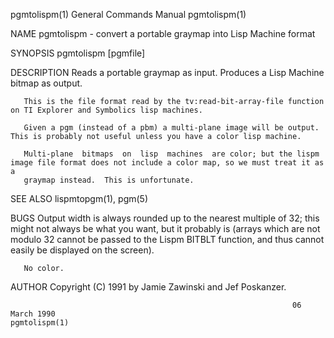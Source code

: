 pgmtolispm(1)                                                 General Commands Manual                                                pgmtolispm(1)

NAME
       pgmtolispm - convert a portable graymap into Lisp Machine format

SYNOPSIS
       pgmtolispm [pgmfile]

DESCRIPTION
       Reads a portable graymap as input.  Produces a Lisp Machine bitmap as output.

       This is the file format read by the tv:read-bit-array-file function on TI Explorer and Symbolics lisp machines.

       Given a pgm (instead of a pbm) a multi-plane image will be output.  This is probably not useful unless you have a color lisp machine.

       Multi-plane  bitmaps  on  lisp  machines  are color; but the lispm image file format does not include a color map, so we must treat it as a
       graymap instead.  This is unfortunate.

SEE ALSO
       lispmtopgm(1), pgm(5)

BUGS
       Output width is always rounded up to the nearest multiple of 32; this might not always be what you want, but it probably is  (arrays  which
       are not modulo 32 cannot be passed to the Lispm BITBLT function, and thus cannot easily be displayed on the screen).

       No color.

AUTHOR
       Copyright (C) 1991 by Jamie Zawinski and Jef Poskanzer.

                                                                   06 March 1990                                                     pgmtolispm(1)
